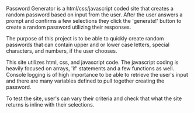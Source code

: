 Password Generator is a html/css/javascript coded site that creates a random password based on input from the user. After the user answers a prompt and confirms a few selections they click the 'generate!' button to create a random password utilizing their responses. 

The purpose of this project is to be able to quickly create random passwords that can contain upper and or lower case letters, special characters, and numbers, if the user chooses. 

This site utilizes html, css, and javascript code. The javascript coding is heavily focused on arrays, 'if' statements and a few functions as well. Console logging is of high importance to be able to retrieve the user's input and there are many variables defined to pull together creating the password. 

To test the site, user's can vary their criteria and check that what the site returns is inline with their selections. 

